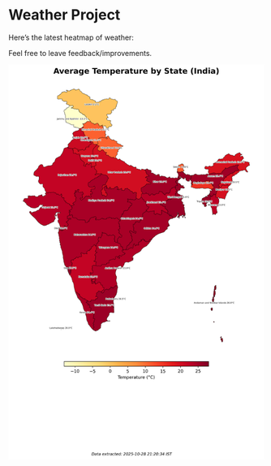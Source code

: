 # Weather Project

Here’s the latest heatmap of weather:

Feel free to leave feedback/improvements.

![India Heatmap](docs/assets/india_heatmap.png?v=00E64C)
